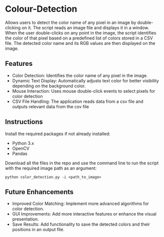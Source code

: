 # Colour-Detection
Allows users to detect the color name of any pixel in an image by double-clicking on it. The script reads an image file and displays it in a window. When the user double-clicks on any point in the image, the script identifies the color of that pixel based on a predefined list of colors stored in a CSV file. The detected color name and its RGB values are then displayed on the image.

## Features
- Color Detection: Identifies the color name of any pixel in the image.
- Dynamic Text Display: Automatically adjusts text color for better visibility depending on the background color.
- Mouse Interaction: Uses mouse double-click events to select pixels for color detection
- CSV File Handling: The application reads data from a csv file and outputs relevant data from the csv file

## Instructions
Install the required packages if not already installed:
  - Python 3.x
  - OpenCV
  - Pandas
    
Download all the files in the repo  and use the command line to run the script with the required image path as an argument:
```````
python color_detection.py -i <path_to_image>
```````
## Future Enhancements
- Improved Color Matching: Implement more advanced algorithms for color detection.
- GUI Improvements: Add more interactive features or enhance the visual presentation.
- Save Results: Add functionality to save the detected colors and their positions in an output file.

